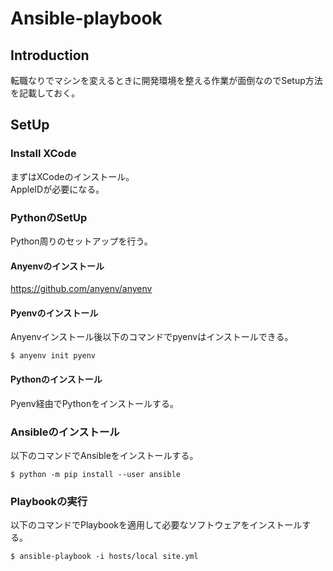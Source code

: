 # Ansible-playbook
## Introduction
転職なりでマシンを変えるときに開発環境を整える作業が面倒なのでSetup方法を記載しておく。  

## SetUp
### Install XCode
まずはXCodeのインストール。  
AppleIDが必要になる。  

### PythonのSetUp
Python周りのセットアップを行う。  
#### Anyenvのインストール
https://github.com/anyenv/anyenv

#### Pyenvのインストール
Anyenvインストール後以下のコマンドでpyenvはインストールできる。  
```
$ anyenv init pyenv
```

#### Pythonのインストール
Pyenv経由でPythonをインストールする。  

### Ansibleのインストール
以下のコマンドでAnsibleをインストールする。  
```
$ python -m pip install --user ansible
```

### Playbookの実行
以下のコマンドでPlaybookを適用して必要なソフトウェアをインストールする。  
```
$ ansible-playbook -i hosts/local site.yml
```

